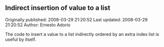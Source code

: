 ## Indirect insertion of value to a list 
Originally published: 2008-03-29 21:20:52 
Last updated: 2008-03-29 21:20:52 
Author: Ernesto Adorio 
 
The code to insert a value to a list indirectly ordered by an extra index list is useful by itself.